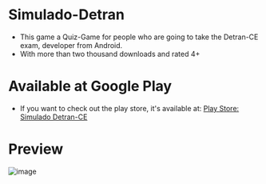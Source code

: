# Simulado-Detran
* This game a Quiz-Game for people who are going to take the Detran-CE exam, developer from Android. 
* With more than two thousand downloads and rated 4+

# Available at Google Play
* If you want to check out the play store, it's available at: [Play Store: Simulado Detran-CE](https://play.google.com/store/apps/details?id=br.viniciusmangueira.com)

# Preview

![image](https://user-images.githubusercontent.com/32227073/32693512-53fbbf14-c713-11e7-96eb-2b9241f427d1.png)

